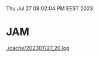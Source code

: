 Thu Jul 27 08:02:04 PM EEST 2023
# JAM
<a href='./cache/202307/27_20.log'>./cache/202307/27_20.log</a>
